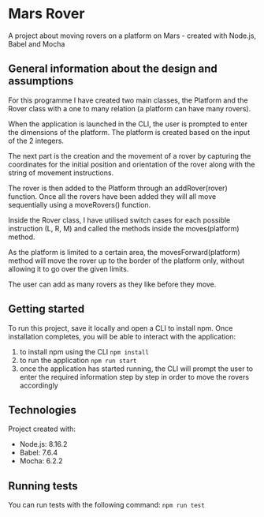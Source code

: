 # Mars Rover

A project about moving rovers on a platform on Mars - created with Node.js, Babel and Mocha

## General information about the design and assumptions

For this programme I have created two main classes, the Platform and the Rover class with a one to many relation (a platform can have many rovers). 

When the application is launched in the CLI, the user is prompted to enter the dimensions of the platform. The platform is created based on the input of the 2 integers. 

The next part is the creation and the movement of a rover by capturing the coordinates for the initial position and orientation of the rover along with the string of movement instructions.

The rover is then added to the Platform through an addRover(rover) function. Once all the rovers have been added they will all move sequentially using a moveRovers() function.

Inside the Rover class, I have utilised switch cases for each possible instruction (L, R, M) and called the methods inside the moves(platform) method.

As the platform is limited to a certain area, the movesForward(platform) method will move the rover up to the border of the platform only, without allowing it to go over the given limits. 

The user can add as many rovers as they like before they move.

## Getting started

To run this project, save it locally and open a CLI to install npm. Once installation completes, you will be able to interact with the application:

1. to install npm using the CLI `npm install`
2. to run the application `npm run start`
3. once the application has started running, the CLI will prompt the user to enter the required information step by step in order to move the rovers accordingly
	
## Technologies

Project created with:

* Node.js: 8.16.2
* Babel: 7.6.4
* Mocha: 6.2.2

## Running tests

You can run tests with the following command: `npm run test`
